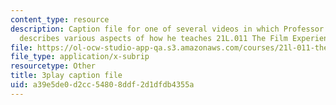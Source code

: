 ```yaml
---
content_type: resource
description: Caption file for one of several videos in which Professor David Thorburn
  describes various aspects of how he teaches 21L.011 The Film Experience.
file: https://ol-ocw-studio-app-qa.s3.amazonaws.com/courses/21l-011-the-film-experience-fall-2013/a39e5de0d2cc54808ddf2d1dfdb4355a_nIMlZ8ErLfs.vtt
file_type: application/x-subrip
resourcetype: Other
title: 3play caption file
uid: a39e5de0-d2cc-5480-8ddf-2d1dfdb4355a
---
```

